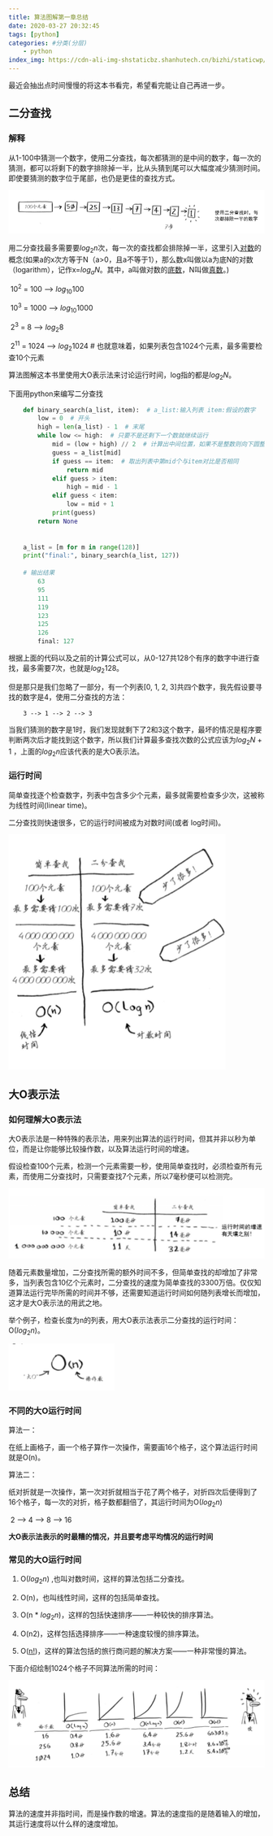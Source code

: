 ```yaml
---
title: 算法图解第一章总结
date: 2020-03-27 20:32:45
tags: [python]
categories: #分类(分层)
    - python
index_img: https://cdn-ali-img-shstaticbz.shanhutech.cn/bizhi/staticwp/202206/68f86d362df501423bf9ff7e1c2876f2--2215860932.jpg
---
```


最近会抽出点时间慢慢的将这本书看完，希望看完能让自己再进一步。


##  二分查找

### 解释

从1-100中猜测一个数字，使用二分查找，每次都猜测的是中间的数字，每一次的猜测，都可以将剩下的数字排除掉一半，比从头猜到尾可以大幅度减少猜测时间。即使要猜测的数字位于尾部，也仍是更佳的查找方式。


![](/img/算法图解第一章总结/9654.png)


用二分查找最多需要要$log_{2}{n}$次，每一次的查找都会排除掉一半，这里引入[对数](https://baike.baidu.com/item/对数/91326?fr=aladdin)的概念(如果a的x次方等于N（a>0，且a不等于1），那么数x叫做以a为底N的对数（logarithm），记作x=$log_{a}{N}$。其中，a叫做对数的[底数](https://baike.baidu.com/item/底数/5416651)，N叫做[真数](https://baike.baidu.com/item/真数/20402544)。)

​		$10^2$ = 100	-->	$log_{10}{100}$

​		$10^3$ = 1000	-->	$log_{10}{1000}$

​		$2^3$ = 8	-->	$log_{2}{8}$

​		$2^{11}$ = 1024	-->	$log_{2}{1024}$	# 也就意味着，如果列表包含1024个元素，最多需要检查10个元素



算法图解这本书里使用大O表示法来讨论运行时间，log指的都是$log_{2}{N}$。

下面用python来编写二分查找

```python
    def binary_search(a_list, item):  # a_list:输入列表 item:假设的数字
        low = 0  # 开头
        high = len(a_list) - 1  # 末尾
        while low <= high:  # 只要不是还剩下一个数就继续运行
            mid = (low + high) // 2  # 计算出中间位置，如果不是整数则向下圆整
            guess = a_list[mid]
            if guess == item:  # 取出列表中第mid个与item对比是否相同
                return mid
            elif guess > item:
                high = mid - 1
            elif guess < item:
                low = mid + 1
            print(guess)
        return None


    a_list = [m for m in range(128)]
    print("final:", binary_search(a_list, 127))
    
    # 输出结果
        63
        95
        111
        119
        123
        125
        126
        final: 127
```

根据上面的代码以及之前的计算公式可以，从0-127共128个有序的数字中进行查找，最多需要7次，也就是$log_{2}{128}$。

但是那只是我们忽略了一部分，有一个列表[0, 1, 2, 3]共四个数字，我先假设要寻找的数字是4，使用二分查找的方法：

```
	3 --> 1 --> 2 --> 3
```

当我们猜测的数字是1时，我们发现就剩下了2和3这个数字，最坏的情况是程序要判断两次后才能找到这个数字，所以我们计算最多查找次数的公式应该为$log_{2}{N}$ + 1 ，上面的$log_{2}{n}$应该代表的是大O表示法。



### 运行时间

简单查找逐个检查数字，列表中包含多少个元素，最多就需要检查多少次，这被称为线性时间(linear time)。

二分查找则快速很多，它的运行时间被成为对数时间(或者 log时间)。

![](/img/算法图解第一章总结/4510.png)






## 大O表示法

### 如何理解大O表示法

大O表示法是一种特殊的表示法，用来列出算法的运行时间，但其并非以秒为单位，而是让你能够比较操作数，以及算法运行时间的增速。

假设检查100个元素，检测一个元素需要一秒，使用简单查找时，必须检查所有元素，而使用二分查找时，只需要查找7个元素，所以7毫秒便可以检测完。

![](/img/算法图解第一章总结/986.png)


随着元素数量增加，二分查找所需的额外时间不多，但简单查找的却增加了非常多，当列表包含10亿个元素时，二分查找的速度为简单查找的3300万倍。仅仅知道算法运行完毕所需的时间并不够，还需要知道运行时间如何随列表增长而增加，这才是大O表示法的用武之地。

举个例子，检查长度为n的列表，用大O表示法表示二分查找的运行时间：O($log_{2}{n}$)。

![](/img/算法图解第一章总结/vhjvio.png)




### 不同的大O运行时间

算法一：

在纸上画格子，画一个格子算作一次操作，需要画16个格子，这个算法运行时间就是O(n)。

算法二：

纸对折就是一次操作，第一次对折就相当于花了两个格子，对折四次后便得到了16个格子，每一次的对折，格子数都翻倍了，其运行时间为O($log_{2}{n}$)

​													2 	-->	4	-->	8	-->	16

**大O表示法表示的时最糟的情况，并且要考虑平均情况的运行时间**



### 常见的大O运行时间

1. O($log_{2}{n}$) ,也叫对数时间，这样的算法包括二分查找。

2. O(n)，也叫线性时间，这样的包括简单查找。

3. O(n * $log_{2}{n}$)，这样的包括快速排序——一种较快的排序算法。

4. O(n2)，这样包括选择排序——一种速度较慢的排序算法。

5. O([n!]([https://baike.baidu.com/item/%E9%98%B6%E4%B9%98/4437932?fromtitle=n%21&fromid=7806135&fr=aladdin](https://baike.baidu.com/item/阶乘/4437932?fromtitle=n!&fromid=7806135&fr=aladdin)))，这样的算法包括的旅行商问题的解决方案——一种非常慢的算法。

下面介绍绘制1024个格子不同算法所需的时间：

![](/img/算法图解第一章总结/wieu.png)




## 总结

算法的速度并非指时间，而是操作数的增速。算法的速度指的是随着输入的增加，其运行速度将以什么样的速度增加。